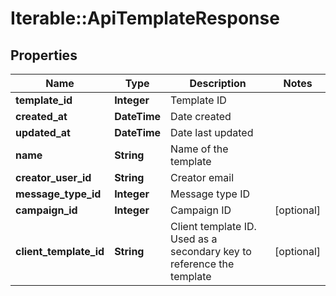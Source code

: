 # Iterable::ApiTemplateResponse

## Properties
Name | Type | Description | Notes
------------ | ------------- | ------------- | -------------
**template_id** | **Integer** | Template ID | 
**created_at** | **DateTime** | Date created | 
**updated_at** | **DateTime** | Date last updated | 
**name** | **String** | Name of the template | 
**creator_user_id** | **String** | Creator email | 
**message_type_id** | **Integer** | Message type ID | 
**campaign_id** | **Integer** | Campaign ID | [optional] 
**client_template_id** | **String** | Client template ID. Used as a secondary key to reference the template | [optional] 

